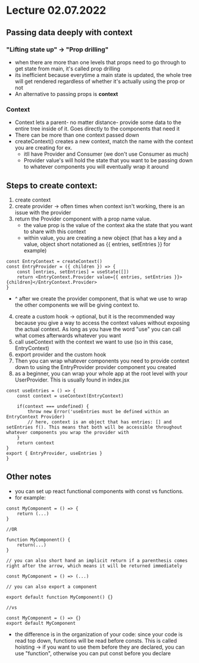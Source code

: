 # Lecture 02.07.2022

## Passing data deeply with context

### "Lifting state up" -> "Prop drilling"

- when there are more than one levels that props need to go through to get state from main, it's called prop drilling
- its inefficient because everytime a main state is updated, the whole tree will get rendered regardless of whether it's actually using the prop or not
- An alternative to passing props is **context**

### Context

- Context lets a parent- no matter distance- provide some data to the entire tree inside of it. Goes directly to the components that need it
- There can be more than one context passed down
- createContext() creates a new context, match the name with the context you are creating for ex.
  - itll have Provider and Consumer (we don't use Consumer as much)
  - Provider value's will hold the state that you want to be passing down to whatever components you will eventually wrap it around

## **Steps to create context:**

1. create context
2. create provider -> often times when context isn't working, there is an issue with the provider
3. return the Provider component with a prop name value.
   - the value prop is the value of the context aka the state that you want to share with this context
   - within value, you are creating a new object (that has a key and a value, object short notationed as {{ entries, setEntries }} for example)

```
const EntryContext = createContext()
const EntryProvider = ({ children }) => {
    const [entries, setEntries] = useState([])
    return <EntryContext.Provider value={{ entries, setEntries }}>{children}</EntryContext.Provider>
}
```

- ^ after we create the provider component, that is what we use to wrap the other components we will be giving context to.

4. create a custom hook -> optional, but it is the recommended way because you give a way to access the context values without exposing the actual context. As long as you have the word "use" you can call what comes afterwards whatever you want
5. call useContext with the context we want to use (so in this case, EntryContext)
6. export provider and the custom hook
7. Then you can wrap whatever components you need to provide context down to using the EntryProvider provider component you created
8. as a beginner, you can wrap your whole app at the root level with your UserProvider. This <App /> is usually found in index.jsx

```
const useEntries = () => {
    const context = useContext(EntryContext)

    if(context === undefined) {
        throw new Error('useEntries must be defined within an EntryContext Provider)
        // here, context is an object that has entries: [] and setEntries f(). This means that both will be accessible throughout whatever components you wrap the provider with
    }
    return context
}
export { EntryProvider, useEntries }
}
```

## Other notes

- you can set up react functional components with const vs functions.
- for example:

```
const MyComponent = () => {
    return (...)
}

//OR

function MyComponent() {
    return(...)
}

// you can also short hand an implicit return if a parenthesis comes right after the arrow, which means it will be returned immediately

const MyComponent = () => (...)

// you can also export a component

export default function MyComponent() {}

//vs

const MyComponent = () => {}
export default MyComponent
```

- the difference is in the organization of your code: since your code is read top down, functions will be read before consts. This is called hoisting -> if you want to use them before they are declared, you can
  use "function", otherwise you can put const before you declare
